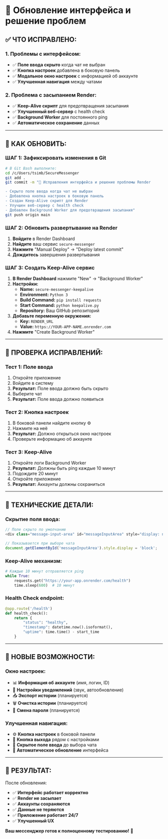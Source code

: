 # 🔧 Обновление интерфейса и решение проблем

## ✅ **ЧТО ИСПРАВЛЕНО:**

### **1. Проблемы с интерфейсом:**
- ✅ **Поле ввода скрыто** когда чат не выбран
- ✅ **Кнопка настроек** добавлена в боковую панель
- ✅ **Модальное окно настроек** с информацией об аккаунте
- ✅ **Улучшенная навигация** между чатами

### **2. Проблема с засыпанием Render:**
- ✅ **Keep-Alive скрипт** для предотвращения засыпания
- ✅ **Улучшенный веб-сервер** с health check
- ✅ **Background Worker** для постоянного ping
- ✅ **Автоматическое сохранение** данных

---

## 🚀 **КАК ОБНОВИТЬ:**

### **ШАГ 1: Зафиксировать изменения в Git**
```bash
# В Git Bash выполните:
cd /c/Users/tsimb/SecureMessenger
git add .
git commit -m "🔧 Исправления интерфейса и решение проблемы Render

- Скрыто поле ввода когда чат не выбран
- Добавлена кнопка настроек в боковую панель
- Создан Keep-Alive скрипт для Render
- Улучшен веб-сервер с health check
- Добавлен Background Worker для предотвращения засыпания"
git push origin main
```

### **ШАГ 2: Обновить развертывание на Render**
1. **Войдите** в Render Dashboard
2. **Найдите** ваш сервис `secure-messenger`
3. **Нажмите** "Manual Deploy" → "Deploy latest commit"
4. **Дождитесь** завершения развертывания

### **ШАГ 3: Создать Keep-Alive сервис**
1. **В Render Dashboard** нажмите "New" → "Background Worker"
2. **Настройки:**
   - **Name:** `secure-messenger-keepalive`
   - **Environment:** `Python 3`
   - **Build Command:** `pip install requests`
   - **Start Command:** `python keepalive.py`
   - **Repository:** Ваш GitHub репозиторий
3. **Добавьте переменную окружения:**
   - **Key:** `RENDER_URL`
   - **Value:** `https://YOUR-APP-NAME.onrender.com`
4. **Нажмите** "Create Background Worker"

---

## 🎯 **ПРОВЕРКА ИСПРАВЛЕНИЙ:**

### **Тест 1: Поле ввода**
1. Откройте приложение
2. Войдите в систему
3. **Результат:** Поле ввода должно быть скрыто
4. Выберите чат
5. **Результат:** Поле ввода должно появиться

### **Тест 2: Кнопка настроек**
1. В боковой панели найдите кнопку ⚙️
2. Нажмите на неё
3. **Результат:** Должно открыться окно настроек
4. Проверьте информацию об аккаунте

### **Тест 3: Keep-Alive**
1. Откройте логи Background Worker
2. **Результат:** Должны быть ping каждые 10 минут
3. Подождите 20 минут
4. Откройте приложение
5. **Результат:** Аккаунты должны сохраниться

---

## 🔧 **ТЕХНИЧЕСКИЕ ДЕТАЛИ:**

### **Скрытие поля ввода:**
```javascript
// Поле скрыто по умолчанию
<div class="message-input-area" id="messageInputArea" style="display: none;">

// Показывается при выборе чата
document.getElementById('messageInputArea').style.display = 'block';
```

### **Keep-Alive механизм:**
```python
# Каждые 10 минут отправляется ping
while True:
    requests.get("https://your-app.onrender.com/health")
    time.sleep(600)  # 10 минут
```

### **Health Check endpoint:**
```python
@app.route('/health')
def health_check():
    return {
        "status": "healthy",
        "timestamp": datetime.now().isoformat(),
        "uptime": time.time() - start_time
    }
```

---

## 📱 **НОВЫЕ ВОЗМОЖНОСТИ:**

### **Окно настроек:**
- 📊 **Информация об аккаунте** (имя, логин, ID)
- 🔔 **Настройки уведомлений** (звук, автообновление)
- 📤 **Экспорт истории** (планируется)
- 🗑️ **Очистка истории** (планируется)
- 🔑 **Смена пароля** (планируется)

### **Улучшенная навигация:**
- ⚙️ **Кнопка настроек** в боковой панели
- 🚪 **Кнопка выхода** рядом с настройками
- 💬 **Скрытое поле ввода** до выбора чата
- 🔄 **Автоматическое обновление** интерфейса

---

## 🎉 **РЕЗУЛЬТАТ:**

После обновления:
- ✅ **Интерфейс работает корректно**
- ✅ **Render не засыпает**
- ✅ **Аккаунты сохраняются**
- ✅ **Данные не теряются**
- ✅ **Приложение работает 24/7**
- ✅ **Улучшенный UX**

**Ваш мессенджер готов к полноценному тестированию!** 🚀
